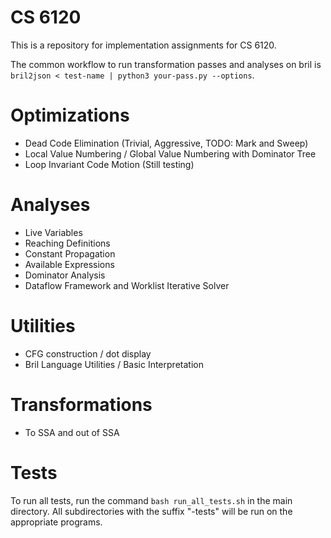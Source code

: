 # CS 6120

This is a repository for implementation assignments for CS 6120.

The common workflow to run transformation passes and analyses on bril is 
`bril2json < test-name | python3 your-pass.py --options`.

# Optimizations
- Dead Code Elimination (Trivial, Aggressive, TODO: Mark and Sweep)
- Local Value Numbering / Global Value Numbering with Dominator Tree
- Loop Invariant Code Motion (Still testing)

# Analyses
- Live Variables 
- Reaching Definitions 
- Constant Propagation
- Available Expressions
- Dominator Analysis
- Dataflow Framework and Worklist Iterative Solver

# Utilities
- CFG construction / dot display
- Bril Language Utilities / Basic Interpretation

# Transformations
- To SSA and out of SSA

# Tests

To run all tests, run the command `bash run_all_tests.sh` in the main directory.
All subdirectories with the suffix "-tests" will be run on the appropriate programs.
